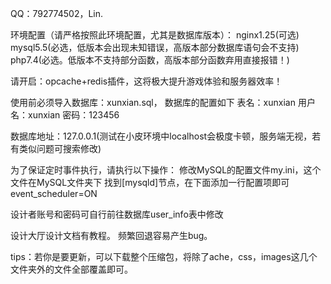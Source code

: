 QQ：792774502，Lin.

环境配置（请严格按照此环境配置，尤其是数据库版本）：
nginx1.25(可选)
mysql5.5(必选，低版本会出现未知错误，高版本部分数据库语句会不支持)
php7.4(必选。低版本不支持部分函数，高版本部分函数弃用直接报错！)

请开启：opcache+redis插件，这将极大提升游戏体验和服务器效率！

使用前必须导入数据库：xunxian.sql，
数据库的配置如下
表名：xunxian
用户名：xunxian
密码：123456

数据库地址：127.0.0.1(测试在小皮环境中localhost会极度卡顿，服务端无视，若有类似问题可搜索修改)

为了保证定时事件执行，请执行以下操作：
修改MySQL的配置文件my.ini，这个文件在MySQL文件夹下
找到[mysqld]节点，在下面添加一行配置项即可
event_scheduler=ON

设计者账号和密码可自行前往数据库user_info表中修改

设计大厅设计文档有教程。
频繁回退容易产生bug。

tips：若你是要更新，可以下载整个压缩包，将除了ache，css，images这几个文件夹外的文件全部覆盖即可。